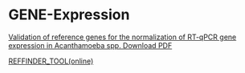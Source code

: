 # GENE-Expression

[Validation of reference genes for the normalization of RT-qPCR gene expression in Acanthamoeba spp.
Download PDF](https://www.nature.com/articles/s41598-020-67035-0#Sec9)

[REFFINDER_TOOL(online)](https://www.heartcure.com.au/reffinder/#)




